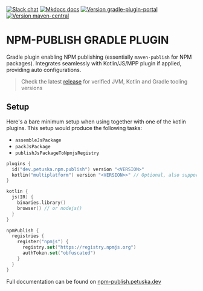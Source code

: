 [![Slack chat](https://img.shields.io/badge/kotlinlang-%23npm--publish-darkgreen?logo=slack&style=flat-square)](https://kotlinlang.slack.com/channels/npm-publish)
[![Mkdocs docs](https://img.shields.io/badge/docs-mkdocs-blue?style=flat-square&logo=kotlin&logoColor=white)](https://npm-publish.petuska.dev)
[![Version gradle-plugin-portal](https://img.shields.io/maven-metadata/v?label=gradle%20plugin%20portal&logo=gradle&metadataUrl=https%3A%2F%2Fplugins.gradle.org%2Fm2%2Fdev.petuska%2Fnpm-publish%2Fmaven-metadata.xml&style=flat-square)](https://plugins.gradle.org/plugin/dev.petuska.npm.publish)
[![Version maven-central](https://img.shields.io/maven-central/v/dev.petuska/npm-publish?logo=apache-maven&style=flat-square)](https://mvnrepository.com/artifact/dev.petuska/npm-publish/latest)

# NPM-PUBLISH GRADLE PLUGIN

Gradle plugin enabling NPM publishing (essentially `maven-publish` for NPM packages). Integrates seamlessly with
Kotlin/JS/MPP plugin if applied, providing auto configurations.

> Check the latest [release](https://github.com/mpetuska/npm-publish/releases/latest) for verified JVM, Kotlin and
> Gradle tooling versions

## Setup

Here's a bare minimum setup when using together with one of the kotlin plugins. This setup would produce the following
tasks:

* `assembleJsPackage`
* `packJsPackage`
* `publishJsPackageToNpmjsRegistry`

```kotlin title="build.gradle.kts"
plugins {
  id("dev.petuska.npm.publish") version "<VERSION>"
  kotlin("multiplatform") version "<VERSION>>" // Optional, also supports "js"
}

kotlin {
  js(IR) {
    binaries.library()
    browser() // or nodejs()
  }
}

npmPublish {
  registries {
    register("npmjs") {
      registry.set("https://registry.npmjs.org")
      authToken.set("obfuscated")
    }
  }
}
```

Full documentation can be found
on [npm-publish.petuska.dev](https://npm-publish.petuska.dev/latest/user-guide/quick-start/)
